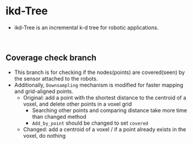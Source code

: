 # ikd-Tree
+ ikd-Tree is an incremental k-d tree for robotic applications.

<br>

## Coverage check branch
+ This branch is for checking if the nodes(points) are covered(seen) by the sensor attached to the robots.
+ Additionally, `Downsampling` mechanism is modified for faster mapping and grid-aligned points.
	+ Original: add a point with the shortest distance to the centroid of a voxel, and delete other points in a voxel grid
		+ Searching other points and comparing distance take more time than changed method
	  + `Add_by_point` should be changed to set `covered`
	+ Changed: add a centroid of a voxel / if a point already exists in the voxel, do nothing